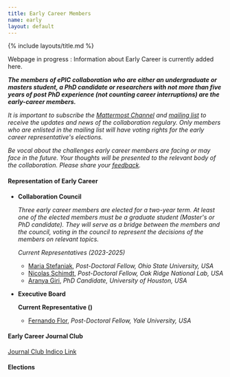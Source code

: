 ```yaml
---
title: Early Career Members
name: early
layout: default
---
```


{% include layouts/title.md %}

Webpage in progress : Information about Early Career is currently added here.

***The members of ePIC collaboration who are either an undergraduate or masters student, a PhD candidate or researchers with not more than five years of post PhD experience (not counting career interruptions) are the early-career members.***

*It is important to subscribe the [Mattermost Channel](https://chat.epic-eic.org/main/channels/early-career) and [mailing list](https://lists.bnl.gov/mailman/listinfo/eic-projdet-earlycareer-l) to receive the updates and news of the collaboration regulary. Only members who are enlisted in the mailing list will have voting rights for the early career representative's elections.*

*Be vocal about the challenges early career members are facing or may face in the future. Your thoughts will be presented to the relevant body of the collaboration. Please share your [feedback](https://forms.gle/GSus6iVM8Ldcem9AA).*

#### Representation of Early Career

* **Collaboration Council**

	*Three early career members are elected for a two-year term. At least one of the elected members must be a graduate student (Master's or PhD candidate). They will serve as a bridge between the members and the council, voting in the council to represent the decisions of the members on relevant topics.*

	*Current Representatives (2023-2025)*
	* [Maria Stefaniak](https://www.linkedin.com/in/maria-stefaniak-physics/), *Post-Doctoral Fellow, Ohio State University, USA*
	* [Nicolas Schimdt](https://www.linkedin.com/in/nicolas-vt-schmidt/), *Post-Doctoral Fellow, Oak Ridge National Lab, USA* 
	* [Aranya Giri](https://www.linkedin.com/in/aranya-giri-a37067260/), *PhD Candidate, University of Houston, USA*


* **Executive Board**

	**Current Representative ()**
	* [Fernando Flor](https://physics.yale.edu/people/fernando-flor), *Post-Doctoral Fellow, Yale University, USA*


#### Early Career Journal Club

[Journal Club Indico Link](https://indico.bnl.gov/category/513/)
#### Elections
